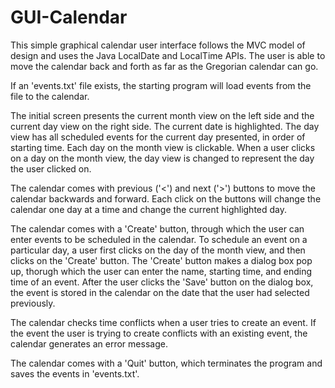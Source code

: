 # GUI-Calendar
This simple graphical calendar user interface follows the MVC model of design 
and uses the Java LocalDate and LocalTime APIs. 
The user is able to move the calendar back and forth as far as the Gregorian calendar can go.

If an 'events.txt' file exists, the starting program will load events from the file to the calendar.

The initial screen presents the current month view on the left side 
and the current day view on the right side. 
The current date is highlighted.
The day view has all scheduled events for the current day presented, in order of starting time.
Each day on the month view is clickable. When a user clicks on a day on the month view, 
the day view is changed to represent the day the user clicked on.

The calendar comes with previous ('<') and next ('>') buttons to move the calendar backwards and forward.
Each click on the buttons will change the calendar one day at a time and change the current highlighted day.

The calendar comes with a 'Create' button, through which the user can enter events to be scheduled in the calendar. 
To schedule an event on a particular day, a user first clicks on the day of the month view, and then clicks on the 'Create' button. 
The 'Create' button makes a dialog box pop up, thorugh which the user can enter the name, starting time, and ending time of an event.
After the user clicks the 'Save' button on the dialog box, the event is stored in the calendar on the date that the user had selected previously.

The calendar checks time conflicts when a user tries to create an event.
If the event the user is trying to create conflicts with an existing event, the calendar generates an error message.

The calendar comes with a 'Quit' button, which terminates the program and saves the events in 'events.txt'.
